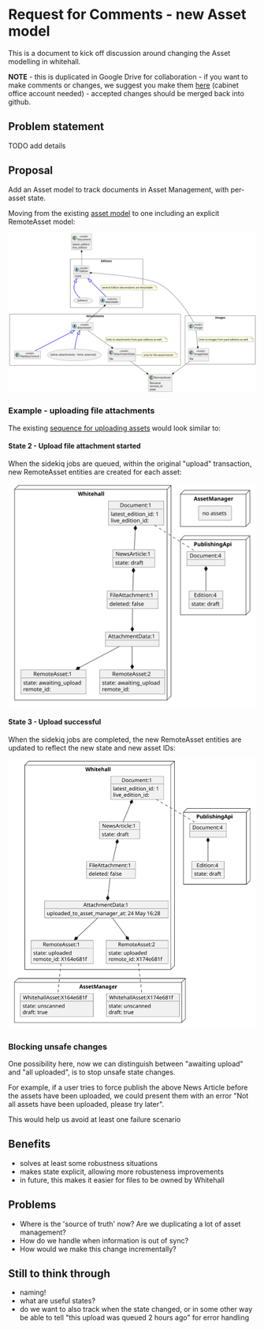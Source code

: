 # Request for Comments - new Asset model

This is a document to kick off discussion around changing the Asset modelling in whitehall.

**NOTE** - this is duplicated in Google Drive for collaboration - if you want to make comments or changes, we suggest you make them [here](https://docs.google.com/document/d/1YLsnqhu0BNNCnHJa62yHr_BbyYJS8pIWTRFZKcIezwI/edit?usp=sharing) (cabinet office account needed) - accepted changes should be merged back into github.

## Problem statement

TODO add details

## Proposal

Add an Asset model to track documents in Asset Management, with per-asset state.

Moving from the existing [asset model](edition_asset_model.md) to one including an explicit RemoteAsset model:

![new model diagram](../diagrams/asset_management/rfc_new_asset_model/new__asset_model.svg)


### Example - uploading file attachments

The existing [sequence for uploading assets](existing_asset_state_change_scenarios.md) would look similar to:

#### State 2 - Upload file attachment started

When the sidekiq jobs are queued, within the original "upload" transaction, new RemoteAsset entities are created for each asset:

![uploading started](../diagrams/asset_management/rfc_new_asset_model/2_uploading_file.svg)

#### State 3 - Upload successful

When the sidekiq jobs are completed, the new RemoteAsset entities are updated to reflect the new state and new asset IDs:

![upload completed](../diagrams/asset_management/rfc_new_asset_model/3_uploaded_file.svg)

### Blocking unsafe changes

One possibility here, now we can distinguish between "awaiting upload" and "all uploaded", is to stop unsafe state changes.

For example, if a user tries to force publish the above News Article before the assets have been uploaded, we could present them with an error "Not all assets have been uploaded, please try later".

This would help us avoid at least one failure scenario

## Benefits

- solves at least some robustness situations
- makes state explicit, allowing more robusteness improvements
- in future, this makes it easier for files to be owned by Whitehall

## Problems

- Where is the 'source of truth' now?  Are we duplicating a lot of asset management?
- How do we handle when information is out of sync?
- How would we make this change incrementally?

## Still to think through

- naming!
- what are useful states?
- do we want to also track when the state changed, or in some other way be able to tell "this upload was queued 2 hours ago" for error handling
